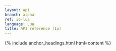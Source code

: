 ```yaml
---
layout: api
branch: alpha
ref: io-lua
language: Lua
title: API reference (Io)
---
```

{% include anchor_headings.html html=content %}